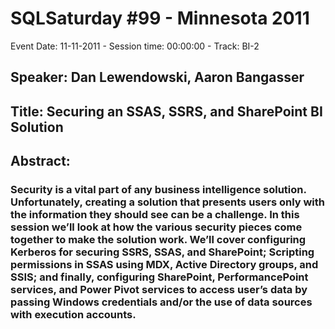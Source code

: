 # SQLSaturday #99 - Minnesota 2011
Event Date: 11-11-2011 - Session time: 00:00:00 - Track: BI-2
## Speaker: Dan Lewendowski,  Aaron Bangasser
## Title: Securing an SSAS, SSRS, and SharePoint BI Solution
## Abstract:
### Security is a vital part of any business intelligence solution. Unfortunately, creating a solution that presents users only with the information they should see can be a challenge. In this session we’ll look at how the various security pieces come together to make the solution work. We’ll cover configuring Kerberos for securing SSRS, SSAS, and SharePoint; Scripting permissions in SSAS using MDX, Active Directory groups, and SSIS; and finally, configuring SharePoint, PerformancePoint services, and Power Pivot services to access user’s data by passing Windows credentials and/or the use of data sources with execution accounts.
